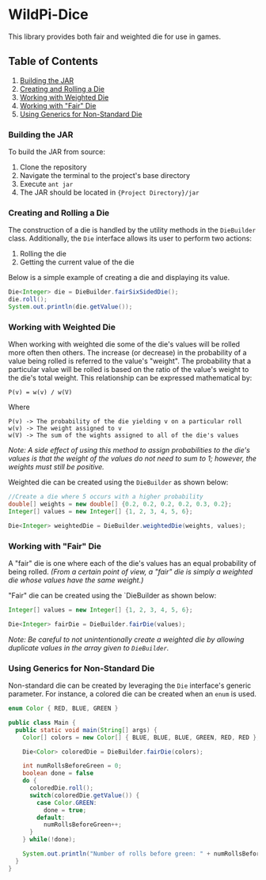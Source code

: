 # WildPi-Dice
This library provides both fair and weighted die for use in games.

## Table of Contents
1. [Building the JAR](#building-the-jar)
2. [Creating and Rolling a Die](#creating-and-rolling-a-die)
3. [Working with Weighted Die](#working-with-weighted-die)
4. [Working with "Fair" Die](#working-with-fair-die)
5. [Using Generics for Non-Standard Die](#using-generics-for-non-standard-die)

### Building the JAR
To build the JAR from source:
1. Clone the repository
2. Navigate the terminal to the project's base directory
3. Execute `ant jar`
4. The JAR should be located in `{Project Directory}/jar`

### Creating and Rolling a Die
The construction of a die is handled by the utility methods in the `DieBuilder` class. Additionally, the `Die` interface allows its user to perform two actions:
1. Rolling the die
2. Getting the current value of the die


Below is a simple example of creating a die and displaying its value.
```java
Die<Integer> die = DieBuilder.fairSixSidedDie();
die.roll();
System.out.println(die.getValue());
```


### Working with Weighted Die
When working with weighted die some of the die's values will be rolled more often then others. The increase (or decrease) in the probability of a value being rolled is referred to the value's "weight".
The probability that a particular value will be rolled is based on the ratio of the value's weight to the die's total weight. This relationship can be expressed mathematical by:
```
P(v) = w(v) / w(V)
```
Where
```
P(v) -> The probability of the die yielding v on a particular roll
w(v) -> The weight assigned to v
w(V) -> The sum of the wights assigned to all of the die's values
```


_Note: A side effect of using this method to assign probabilities to the die's values is that the weight of the values do not need to sum to 1; however, the weights must still be positive._


Weighted die can be created using the `DieBuilder` as shown below:
```java
//Create a die where 5 occurs with a higher probability
double[] weights = new double[] {0.2, 0.2, 0.2, 0.2, 0.3, 0.2};
Integer[] values = new Integer[] {1, 2, 3, 4, 5, 6};

Die<Integer> weightedDie = DieBuilder.weightedDie(weights, values);
```


### Working with "Fair" Die
A "fair" die is one where each of the die's values has an equal probability of being rolled. _(From a certain point of view, a "fair" die is simply a weighted die whose values have the same weight.)_

"Fair" die can be created using the `DieBuilder as shown below:
```java
Integer[] values = new Integer[] {1, 2, 3, 4, 5, 6};

Die<Integer> fairDie = DieBuilder.fairDie(values);
```

_Note: Be careful to not unintentionally create a weighted die by allowing duplicate values in the array given to `DieBuilder`._


### Using Generics for Non-Standard Die
Non-standard die can be created by leveraging the `Die` interface's generic parameter. For instance, a colored die can be created when an `enum` is used.

```java
enum Color { RED, BLUE, GREEN }

public class Main {
  public static void main(String[] args) {
    Color[] colors = new Color[] { BLUE, BLUE, BLUE, GREEN, RED, RED };

    Die<Color> coloredDie = DieBuilder.fairDie(colors);

    int numRollsBeforeGreen = 0;
    boolean done = false
    do {
      coloredDie.roll();
      switch(coloredDie.getValue()) {
        case Color.GREEN:
          done = true;
        default:
          numRollsBeforeGreen++;
      }
    } while(!done);

    System.out.println("Number of rolls before green: " + numRollsBeforeGreen);
  }
}
```
